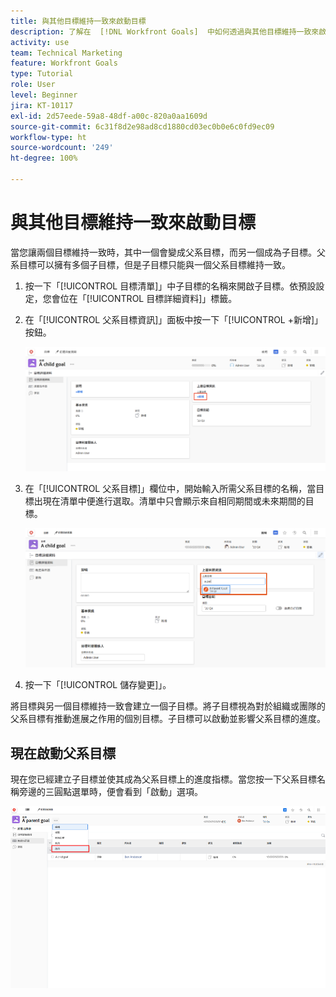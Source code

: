 ```yaml
---
title: 與其他目標維持一致來啟動目標
description: 了解在  [!DNL Workfront Goals]  中如何透過與其他目標維持一致來啟動目標。
activity: use
team: Technical Marketing
feature: Workfront Goals
type: Tutorial
role: User
level: Beginner
jira: KT-10117
exl-id: 2d57eede-59a8-48df-a00c-820a0aa1609d
source-git-commit: 6c31f8d2e98ad8cd1880cd03ec0b0e6c0fd9ec09
workflow-type: ht
source-wordcount: '249'
ht-degree: 100%

---
```


# 與其他目標維持一致來啟動目標

當您讓兩個目標維持一致時，其中一個會變成父系目標，而另一個成為子目標。父系目標可以擁有多個子目標，但是子目標只能與一個父系目標維持一致。

1. 按一下「[!UICONTROL 目標清單]」中子目標的名稱來開啟子目標。依預設設定，您會位在「[!UICONTROL 目標詳細資料]」標籤。
1. 在「[!UICONTROL 父系目標資訊]」面板中按一下「[!UICONTROL +新增]」按鈕。

   ![螢幕擷圖顯示「[!UICONTROL 目標詳細資料]」標籤](assets/06-workfront-goals-align-goals.png)

1. 在「[!UICONTROL 父系目標]」欄位中，開始輸入所需父系目標的名稱，當目標出現在清單中便進行選取。清單中只會顯示來自相同期間或未來期間的目標。

   ![螢幕擷圖顯示「[!UICONTROL 目標詳細資料]」面板中顯示「[!UICONTROL 父系目標資訊]」面板](assets/07-workfront-goals-align-to.png)

1. 按一下「[!UICONTROL 儲存變更]」。

將目標與另一個目標維持一致會建立一個子目標。將子目標視為對於組織或團隊的父系目標有推動進展之作用的個別目標。子目標可以啟動並影響父系目標的進度。

## 現在啟動父系目標

現在您已經建立子目標並使其成為父系目標上的進度指標。當您按一下父系目標名稱旁邊的三圓點選單時，便會看到「啟動」選項。

![螢幕擷圖顯示如何啟動父系目標。](assets/activate-the-parent-goal.png)

